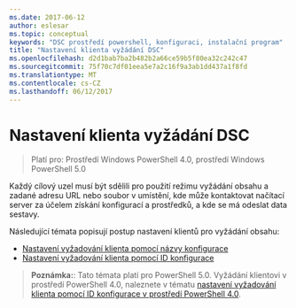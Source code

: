 ```yaml
---
ms.date: 2017-06-12
author: eslesar
ms.topic: conceptual
keywords: "DSC prostředí powershell, konfiguraci, instalační program"
title: "Nastavení klienta vyžádání DSC"
ms.openlocfilehash: d2d1bab7ba2b482b2a66ce59b5f80ea32c242c47
ms.sourcegitcommit: 75f70c7df01eea5e7a2c16f9a3ab1dd437a1f8fd
ms.translationtype: MT
ms.contentlocale: cs-CZ
ms.lasthandoff: 06/12/2017
---
```

# <a name="setting-up-a-dsc-pull-client"></a>Nastavení klienta vyžádání DSC

> Platí pro: Prostředí Windows PowerShell 4.0, prostředí Windows PowerShell 5.0

Každý cílový uzel musí být sdělili pro použití režimu vyžádání obsahu a zadané adresu URL nebo soubor v umístění, kde může kontaktovat načítací server za účelem získání konfigurací a prostředků, a kde se má odeslat data sestavy.


Následující témata popisují postup nastavení klientů pro vyžádání obsahu:

* [Nastavení vyžadování klienta pomocí názvy konfigurace](pullClientConfigNames.md)
* [Nastavení vyžadování klienta pomocí ID konfigurace](pullClientConfigID.md)

> **Poznámka:**: Tato témata platí pro PowerShell 5.0. Vyžádání klientovi v prostředí PowerShell 4.0, naleznete v tématu [nastavení vyžadování klienta pomocí ID konfigurace v prostředí PowerShell 4.0](pullClientConfigID4.md).

